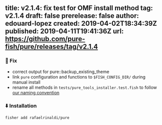 title:	v2.1.4: fix test for OMF install method
tag:	v2.1.4
draft:	false
prerelease:	false
author:	edouard-lopez
created:	2019-04-02T18:34:39Z
published:	2019-04-11T19:41:36Z
url:	https://github.com/pure-fish/pure/releases/tag/v2.1.4
--
### :bug: Fix
* correct output for pure::backup_existing_theme
* link `pure` configuration and functions to `$FISH_CONFIG_DIR/` during manual install
* rename all methods in `tests/pure_tools_installer.test.fish` to follow [our naming convention](https://github.com/rafaelrinaldi/pure/blob/master/CONTRIBUTING.md#code-conventions-for-pure)

### :arrow_down: Installation

    fisher add rafaelrinaldi/pure
